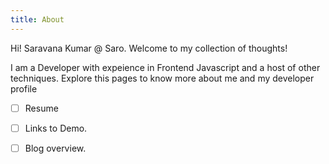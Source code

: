```yaml
---
title: About
---
```


Hi! Saravana Kumar @ Saro. Welcome to my collection of thoughts!

I am a Developer with expeience in Frontend Javascript and a host of other techniques. Explore this pages to know more about me and my developer profile

- [ ] Resume
- [ ] Links to Demo.
- [ ] Blog overview.

